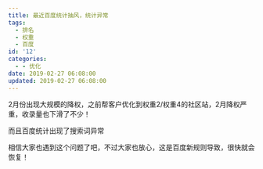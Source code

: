 ```yaml
---
title: 最近百度统计抽风，统计异常
tags:
  - 排名
  - 权重
  - 百度
id: '12'
categories:
  - - 优化
date: 2019-02-27 06:08:00
updated: 2019-02-27 06:08:00
---
```


2月份出现大规模的降权，之前帮客户优化到权重2/权重4的社区站，2月降权严重，收录量也下滑了不少！

而且百度统计出现了搜索词异常

相信大家也遇到这个问题了吧，不过大家也放心，这是百度新规则导致，很快就会恢复！
